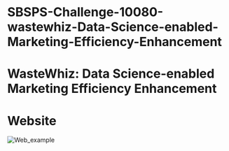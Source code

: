 # SBSPS-Challenge-10080-wastewhiz-Data-Science-enabled-Marketing-Efficiency-Enhancement
# WasteWhiz: Data Science-enabled Marketing Efficiency Enhancement


# Website

![Web_example](https://github.com/smartinternz02/SBSPS-Challenge-10080-wastewhiz-Data-Science-enabled-Marketing-Efficiency-Enhancement/assets/119781510/0fc2923f-4fa9-4022-9a9f-5cf4f2dc84a8)


